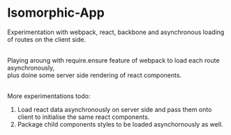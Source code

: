 Isomorphic-App
==============

Experimentation with webpack, react, backbone and asynchronous loading of routes on the client side.<br/><br/>

Playing aroung with require.ensure feature of webpack to load each route asynchronously,<br/>
plus doine some server side rendering of react components.<br/><br/>

More experimentations todo:<br/>
1. Load react data asynchronously on server side and pass them onto client to initialise the same react components.<br/>
2. Package child components styles to be loaded asynchornously as well.<br/>
